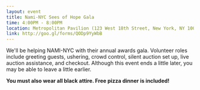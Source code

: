 ```yaml
---
layout: event
title: Nami-NYC Sees of Hope Gala
time: 4:00PM - 8:00PM
location: Metropolitan Pavilion (123 West 18th Street, New York, NY 10011)
link: http://goo.gl/forms/QODp9YyWbB
---
```

We'll be helping NAMI-NYC with their annual awards gala. Volunteer roles include greeting guests, ushering, crowd control, silent auction set up, live auction assistance, and checkout. Although this event ends a little later, you may be able to leave a little earlier.

**You must also wear all black attire. Free pizza dinner is included!**